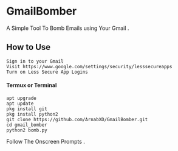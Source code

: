 # GmailBomber
A Simple Tool To Bomb Emails using Your Gmail .

## How to Use
```
Sign in to your Gmail
Visit https://www.google.com/settings/security/lesssecureapps
Turn on Less Secure App Logins
```

#### Termux or Terminal
```
apt upgrade
apt update
pkg install git
pkg install python2
git clone https://github.com/ArnabXD/GmailBomber.git
cd gmail_bomber
python2 bomb.py
```
Follow The Onscreen Prompts .
